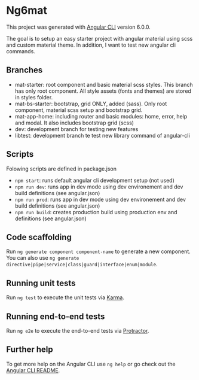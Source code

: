 # Ng6mat

This project was generated with [Angular CLI](https://github.com/angular/angular-cli) version 6.0.0.

The goal is to setup an easy starter project with angular material using scss and custom material theme. In addition, I want to test new angular cli commands.

## Branches

- mat-starter: root component and basic material scss styles. This branch has only root component. All style assets (fonts and themes) are stored in styles folder.
- mat-bs-starter: bootstrap, grid ONLY, added (sass). Only root component, material scss setup and bootstrap grid.
- mat-app-home: including router and basic modules: home, error, help and modal. It also includes bootstrap grid (scss)
- dev: development branch for testing new features
- libtest: development branch te test new library command of angular-cli

## Scripts

Folowing scripts are defined in package.json

- `npm start`: runs default angular cli development setup (not used)
- `npm run dev`: runs app in dev mode using dev environement and dev build definitions (see angular.json)
- `npm run prod`: runs app in dev mode using dev environement and dev build definitions (see angular.json)
- `npm run build`: creates production build using production env and  definitions (see angular.json)

## Code scaffolding

Run `ng generate component component-name` to generate a new component. You can also use `ng generate directive|pipe|service|class|guard|interface|enum|module`.

## Running unit tests

Run `ng test` to execute the unit tests via [Karma](https://karma-runner.github.io).

## Running end-to-end tests

Run `ng e2e` to execute the end-to-end tests via [Protractor](http://www.protractortest.org/).

## Further help

To get more help on the Angular CLI use `ng help` or go check out the [Angular CLI README](https://github.com/angular/angular-cli/blob/master/README.md).
